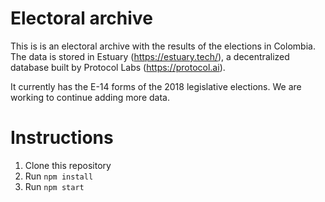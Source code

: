 # Electoral archive

This is is an electoral archive with the results of the elections in Colombia. The data is stored in Estuary (https://estuary.tech/), a decentralized database built by Protocol Labs (https://protocol.ai).

It currently has the E-14 forms of the 2018 legislative elections. We are working to continue adding more data.

# Instructions

1. Clone this repository
2. Run `npm install`
3. Run `npm start`

